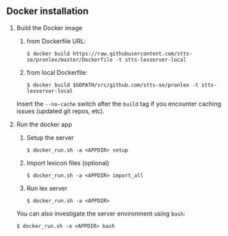 ## Docker installation

1. Build the Docker image

    1. from Dockerfile URL:

        `$ docker build https://raw.githubusercontent.com/stts-se/pronlex/master/Dockerfile -t stts-lexserver-local`   

    2. from local Dockerfile:

        `$ docker build $GOPATH/src/github.com/stts-se/pronlex -t stts-lexserver-local`

    Insert the `--no-cache` switch after the `build` tag if you encounter caching issues (updated git repos, etc).


2. Run the docker app


   1. Setup the server 

      `$ docker_run.sh -a <APPDIR> setup`


   2. Import lexicon files (optional)

      `$ docker_run.sh -a <APPDIR> import_all`


   3. Run lex server

      `$ docker_run.sh -a <APPDIR>`


   You can also investigate the server environment using `bash`:   

   `$ docker_run.sh -a <APPDIR> bash`
  


<!-- to pass on system user to the docker environment:
<!---   $ docker build --build-arg USER=$USER https://raw.githubusercontent.com/stts-se/pronlex/master/Dockerfile -t stts-lexserver-local	 --->

<!---       $ docker build --build-arg USER=$USER $GOPATH/src/github.com/stts-se/pronlex -t stts-lexserver-local --->



